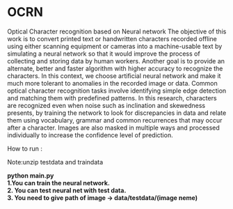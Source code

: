 # OCRN
Optical Character recognition based on Neural network
The objective of this work is to convert printed text or handwritten characters recorded offline using either scanning equipment or cameras into a machine-usable text by simulating a neural network so that it would improve the process of collecting and storing data by human workers. Another goal is to provide an alternate, better and faster algorithm with higher accuracy to recognize the characters. In this context, we choose artificial neural network and make it much more tolerant to anomalies in the recorded image or data. Common optical character recognition tasks involve identifying simple edge detection and matching them with predefined patterns. In this research, characters are recognized even when noise such as inclination and skewedness presents, by training the network to look for discrepancies in data and relate them using vocabulary, grammar and common recurrences that may occur after a character. Images are also masked in multiple ways and processed individually to increase the confidence level of prediction.

How to run :

Note:unzip testdata and traindata 

<b>python main.py</b>
 <br>
<b>
1.You can train the neural network.<br>
2. You can test neural net with test data.<br>
3. You need to give path of image -> data/testdata/(image neme)</b>


